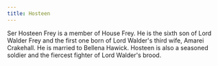 ```yaml
---
title: Hosteen
---
```


Ser Hosteen Frey is a member of House Frey. He is the sixth son of Lord Walder Frey and the first one born of Lord Walder's third wife, Amarei Crakehall. He is married to Bellena Hawick. Hosteen is also a seasoned soldier and the fiercest fighter of Lord Walder's brood.



